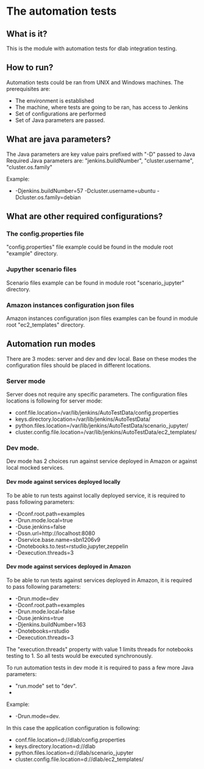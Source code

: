 # The automation tests

## What is it?
This is the module with automation tests for dlab integration testing.

## How to run?

Automation tests could be ran from UNIX and Windows machines.
The prerequisites are:
* The environment is established
* The machine, where tests are going to be ran, has access to Jenkins
* Set of configurations are performed
* Set of Java parameters are passed.

## What are java parameters?

The Java parameters are key value pairs prefixed with "-D" passed to Java 
Required Java parameters are: "jenkins.buildNumber", "cluster.username", "cluster.os.family"

Example:
* -Djenkins.buildNumber=57 -Dcluster.username=ubuntu -Dcluster.os.family=debian

## What are other required configurations?

### The config.properties file
 
 "config.properties" file example could be found in the module root "example" directory.
 
### Jupyther scenario files
 Scenario files example can be found in module root "scenario_jupyter" directory.
 
### Amazon instances configuration json files
Amazon instances configuration json files examples can be found in module root "ec2_templates" directory.

## Automation run modes
 There are 3 modes: server and dev and dev local. Base on these modes the configuration files should be placed in different locations.
 
### Server mode 
Server does not require any specific parameters. The configuration files locations is following for server mode:
* conf.file.location=/var/lib/jenkins/AutoTestData/config.properties
* keys.directory.location=/var/lib/jenkins/AutoTestData/
* python.files.location=/var/lib/jenkins/AutoTestData/scenario_jupyter/
* cluster.config.file.location=/var/lib/jenkins/AutoTestData/ec2_templates/

### Dev mode.
Dev mode has 2 choices run against service deployed in Amazon or against local mocked services. 

#### Dev mode against services deployed locally
To be able to run tests against locally deployed service, it is required to pass following parameters:

 * -Dconf.root.path=examples
 * -Drun.mode.local=true
 * -Duse.jenkins=false
 * -Dssn.url=http://localhost:8080
 * -Dservice.base.name=sbn1206v9
 * -Dnotebooks.to.test=rstudio,jupyter,zeppelin
 * -Dexecution.threads=3

#### Dev mode against services deployed in Amazon
To be able to run tests against services deployed in Amazon, it is required to pass following parameters: 
 
 * -Drun.mode=dev
 * -Dconf.root.path=examples 
 * -Drun.mode.local=false
 * -Duse.jenkins=true
 * -Djenkins.buildNumber=163
 * -Dnotebooks=rstudio
 * -Dexecution.threads=3


The "execution.threads" property with value 1  limits threads for notebooks testing to 1. So all tests would be executed synchronously.

To run automation tests in dev mode it is required to pass a few more Java parameters: 
* "run.mode" set to "dev".
* 



Example:
* -Drun.mode=dev.

In this case the application configuration is following:

* conf.file.location=d://dlab/config.properties
* keys.directory.location=d://dlab
* python.files.location=d://dlab/scenario_jupyter
* cluster.config.file.location=d://dlab/ec2_templates/